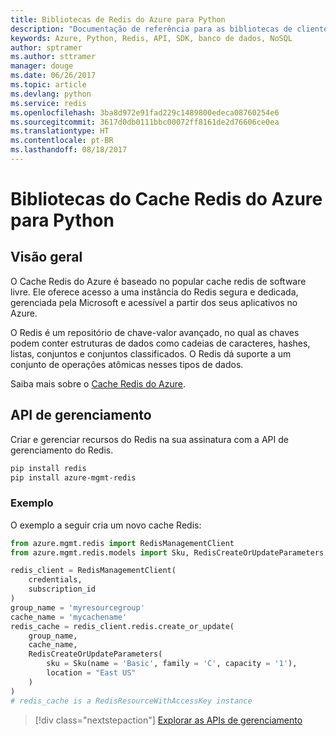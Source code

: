 ```yaml
---
title: Bibliotecas de Redis do Azure para Python
description: "Documentação de referência para as bibliotecas de cliente de Python para Redis"
keywords: Azure, Python, Redis, API, SDK, banco de dados, NoSQL
author: sptramer
ms.author: sttramer
manager: douge
ms.date: 06/26/2017
ms.topic: article
ms.devlang: python
ms.service: redis
ms.openlocfilehash: 3ba8d972e91fad229c1489800edeca08760254e6
ms.sourcegitcommit: 3617d0db0111bbc00072ff8161de2d76606ce0ea
ms.translationtype: HT
ms.contentlocale: pt-BR
ms.lasthandoff: 08/18/2017
---
```

# <a name="azure-redis-cache-libraries-for-python"></a>Bibliotecas do Cache Redis do Azure para Python

## <a name="overview"></a>Visão geral

O Cache Redis do Azure é baseado no popular cache redis de software livre. Ele oferece acesso a uma instância do Redis segura e dedicada, gerenciada pela Microsoft e acessível a partir dos seus aplicativos no Azure.

O Redis é um repositório de chave-valor avançado, no qual as chaves podem conter estruturas de dados como cadeias de caracteres, hashes, listas, conjuntos e conjuntos classificados. O Redis dá suporte a um conjunto de operações atômicas nesses tipos de dados.

Saiba mais sobre o [Cache Redis do Azure](https://docs.microsoft.com/azure/redis-cache/).

## <a name="management-api"></a>API de gerenciamento

Criar e gerenciar recursos do Redis na sua assinatura com a API de gerenciamento do Redis.

```bash
pip install redis
pip install azure-mgmt-redis
```

### <a name="example"></a>Exemplo

O exemplo a seguir cria um novo cache Redis:

```python
from azure.mgmt.redis import RedisManagementClient
from azure.mgmt.redis.models import Sku, RedisCreateOrUpdateParameters

redis_client = RedisManagementClient(
    credentials,
    subscription_id
)
group_name = 'myresourcegroup'
cache_name = 'mycachename'
redis_cache = redis_client.redis.create_or_update(
    group_name,
    cache_name,
    RedisCreateOrUpdateParameters(
        sku = Sku(name = 'Basic', family = 'C', capacity = '1'),
        location = "East US"
    )
)
# redis_cache is a RedisResourceWithAccessKey instance
```

> [!div class="nextstepaction"]
> [Explorar as APIs de gerenciamento](/python/api/overview/azure/redis/managementlibrary)

